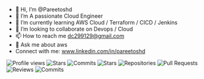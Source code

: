 - 👋 Hi, I’m @Pareetoshd
- 👀 I’m A passionate Cloud Engineer
- 🌱 I’m currently learning AWS Cloud / Terraform / CICD / Jenkins 
- 💞️ I’m looking to collaborate on Devops / Cloud 
- 📫 How to reach me dc299129@gmail.com 
- 💬 Ask me about aws
- Connect with me:
  www.linkedin.com/in/pareetoshd

![Profile views](https://shields.io/badge/Profile%20views-771-blue)
![Stars](https://img.shields.io/badge/Stars-1pt-FBCA04?style=flat-square)
![Commits](https://img.shields.io/badge/Commits-26pt-BF5FFF?style=flat-square)
![Stars](https://img.shields.io/badge/Stars-1pt-FBCA04?style=flat-square)
![Repositories](https://img.shields.io/badge/Repositories-8pt-00BFFF?style=flat-square) 
![Pull Requests](https://img.shields.io/badge/Pull%20Requests-Unknown-808080?style=flat-square)  
![Reviews](https://img.shields.io/badge/Reviews-Unknown-808080?style=flat-square) 
![Commits](https://img.shields.io/badge/Commits-26pt-BF5FFF?style=flat-square)


<!---
Pareetoshd/Pareetoshd is a ✨ special ✨ repository because its `README.md` (this file) appears on your GitHub profile.
You can click the Preview link to take a look at your changes.
--->
